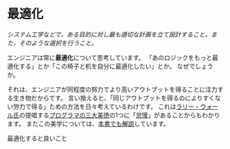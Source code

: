 最適化
===

*システム工学などで，ある目的に対し最も適切な計画を立て設計すること。また，そのような選択を行うこと。*

エンジニアは常に**最適化**について思考しています。
「あのロジックをもっと最適化する」とか「この椅子と机を自分に最適化したい」とか。
なぜでしょうか。

それは、エンジニアが同程度の努力でより高いアウトプットを得ることに注力する生き物だからです。
言い換えると、「同じアウトプットを得るのによりすくない労力で得る」ための方法を日々考えているわけです。
これは[ラリー・ウォール氏](https://ja.wikipedia.org/wiki/%E3%83%A9%E3%83%AA%E3%83%BC%E3%83%BB%E3%82%A6%E3%82%A9%E3%83%BC%E3%83%AB)の提唱する[プログラマの三大美徳](https://ja.wikipedia.org/wiki/%E3%83%97%E3%83%AD%E3%82%B0%E3%83%A9%E3%83%9E#.E3.83.97.E3.83.AD.E3.82.B0.E3.83.A9.E3.83.9E.E3.81.AE.E4.B8.89.E5.A4.A7.E7.BE.8E.E5.BE.B3)の1つに「[怠慢](http://itpro.nikkeibp.co.jp/article/Watcher/20061005/250057/?rt=nocnt)」があることからもわかります。
またこの美学については、[本書でも解説](README.md)しています。

最適化すると良いこと
